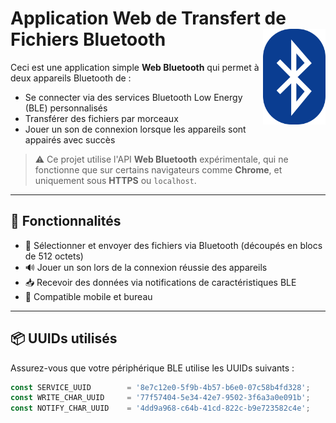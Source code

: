 # Application Web de Transfert de Fichiers Bluetooth <img src="./public/favicon-32x32.png" align="right" width="100">

Ceci est une application simple **Web Bluetooth** qui permet à deux appareils Bluetooth de :

- Se connecter via des services Bluetooth Low Energy (BLE) personnalisés  
- Transférer des fichiers par morceaux  
- Jouer un son de connexion lorsque les appareils sont appairés avec succès

> ⚠️ Ce projet utilise l'API **Web Bluetooth** expérimentale, qui ne fonctionne que sur certains navigateurs comme **Chrome**, et uniquement sous **HTTPS** ou `localhost`.

---

## 🔧 Fonctionnalités

- 📂 Sélectionner et envoyer des fichiers via Bluetooth (découpés en blocs de 512 octets)  
- 🔊 Jouer un son lors de la connexion réussie des appareils  
- 📥 Recevoir des données via notifications de caractéristiques BLE  
- 📱 Compatible mobile et bureau

---

## 📦 UUIDs utilisés

Assurez-vous que votre périphérique BLE utilise les UUIDs suivants :

```js
const SERVICE_UUID        = '8e7c12e0-5f9b-4b57-b6e0-07c58b4fd328';
const WRITE_CHAR_UUID     = '77f57404-5e34-42e7-9502-3f6a3a0e091b';
const NOTIFY_CHAR_UUID    = '4dd9a968-c64b-41cd-822c-b9e723582c4e';
